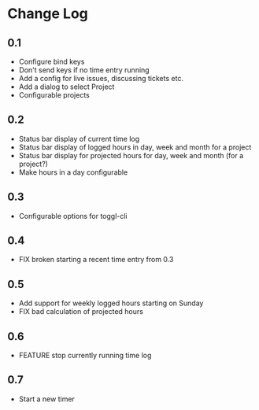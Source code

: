 # Change Log

## 0.1

* Configure bind keys
* Don't send keys if no time entry running
* Add a config for live issues, discussing tickets etc.
* Add a dialog to select Project
* Configurable projects

## 0.2

* Status bar display of current time log
* Status bar display of logged hours in day, week and month for a project
* Status bar display for projected hours for day, week and month (for a project?)
* Make hours in a day configurable

## 0.3

* Configurable options for toggl-cli

## 0.4

* FIX broken starting a recent time entry from 0.3

## 0.5

* Add support for weekly logged hours starting on Sunday
* FIX bad calculation of projected hours

## 0.6

* FEATURE stop currently running time log

## 0.7

* Start a new timer
